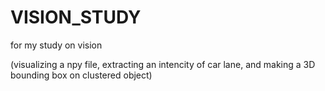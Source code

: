# VISION_STUDY
for my study on vision

(visualizing a npy file, extracting an intencity of car lane, and making a 3D bounding box on clustered object)
